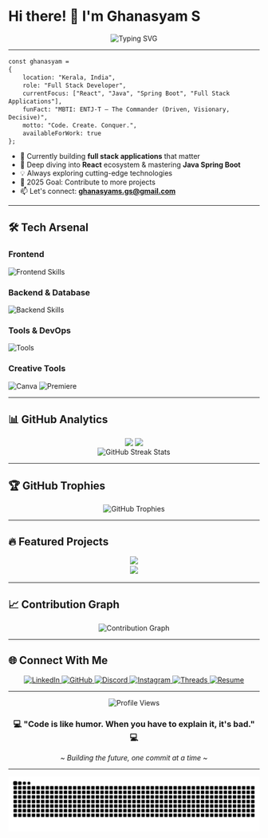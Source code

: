 # Hi there! 👋 I'm **Ghanasyam S** 

<div align="center">
  <img src="https://readme-typing-svg.herokuapp.com?font=Fira+Code&weight=500&size=25&pause=1000&color=00FF94&center=true&vCenter=true&width=600&lines=Full+Stack+Developer+from+Kerala%2C+India;Building+Amazing+Web+Applications;Always+Learning+New+Technologies" alt="Typing SVG" />
</div>

---
```
const ghanasyam = 
{
    location: "Kerala, India",
    role: "Full Stack Developer",
    currentFocus: ["React", "Java", "Spring Boot", "Full Stack Applications"],
    funFact: "MBTI: ENTJ-T – The Commander (Driven, Visionary, Decisive)",
    motto: "Code. Create. Conquer.",
    availableForWork: true
};
```

- 🔭 Currently building **full stack applications** that matter
- 🌱 Deep diving into **React** ecosystem & mastering **Java Spring Boot**
- 💡 Always exploring cutting-edge technologies
- 🎯 2025 Goal: Contribute to more projects
- 📫 Let's connect: **[ghanasyams.gs@gmail.com](mailto:ghanasyams.gs@gmail.com)**

---

## 🛠️ Tech Arsenal

### Frontend
<p align="left">
  <img src="https://skillicons.dev/icons?i=react,js,html,css,bootstrap" alt="Frontend Skills"/>
</p>

### Backend & Database
<p align="left">
  <img src="https://skillicons.dev/icons?i=java,spring,nodejs,mysql,mongodb" alt="Backend Skills"/>
</p>

### Tools & DevOps
<p align="left">
  <img src="https://skillicons.dev/icons?i=git,github,idea,aws,webpack,babel,vscode" alt="Tools"/>
</p>

### Creative Tools
<p align="left">
  <img src="https://skills.syvixor.com/api/icons?i=canva" width="40" height="40" alt="Canva" />
  <img src="https://skillicons.dev/icons?i=premiere" alt="Premiere" />
</p>



---

## 📊 GitHub Analytics

<div align="center">
  <img height="180em" src="https://github-readme-stats.vercel.app/api?username=GhanasyamS&show_icons=true&theme=tokyonight&include_all_commits=true&hide_border=true&bg_color=0D1117&title_color=00FF94&text_color=FFFFFF&icon_color=00FF94"/>
  <img height="180em" src="https://github-readme-stats.vercel.app/api/top-langs/?username=GhanasyamS&layout=compact&langs_count=7&theme=tokyonight&hide_border=true&bg_color=0D1117&title_color=00FF94&text_color=FFFFFF"/>
</div>
<div align="center">
  <img src="https://nirzak-streak-stats.vercel.app/?user=GhanasyamS&theme=dark&hide_border=false" alt="GitHub Streak Stats" />
</div>

---

## 🏆 GitHub Trophies

<div align="center">
  <img src="https://github-profile-trophy.vercel.app/?username=GhanasyamS&theme=tokyonight&no-frame=true&row=1&column=6&margin-h=15&margin-w=5" alt="GitHub Trophies"/>
</div>

---

## 🔥 Featured Projects
<div align="center">
  <a href="https://github.com/GhanasyamS/ZenKanban">
    <img src="https://github-readme-stats.vercel.app/api/pin/?username=GhanasyamS&repo=ZenKanban&theme=tokyonight&hide_border=true&bg_color=0D1117&title_color=00FF94&text_color=FFFFFF&icon_color=00FF94" />
  </a>
</div>
<div align="center">
  <a href="https://github.com/GhanasyamS/Keep-Note-Final">
    <img src="https://github-readme-stats.vercel.app/api/pin/?username=GhanasyamS&repo=Keep-Note-Final&theme=tokyonight&hide_border=true&bg_color=0D1117&title_color=00FF94&text_color=FFFFFF&icon_color=00FF94" />
  </a>
</div>

---

## 📈 Contribution Graph

<div align="center">
  <img src="https://github-readme-activity-graph.vercel.app/graph?username=GhanasyamS&theme=tokyo-night&bg_color=0D1117&color=00FF94&line=00FF94&point=FFFFFF&area=true&hide_border=true" alt="Contribution Graph"/>
</div>

---

## 🌐 Connect With Me

<div align="center">
  <a href="https://www.linkedin.com/in/ghanasyam-s" target="_blank" rel="noopener noreferrer">
    <img src="https://img.shields.io/badge/LinkedIn-0077B5?style=for-the-badge&logo=linkedin&logoColor=white" alt="LinkedIn"/>
  </a>
  <a href="https://www.github.com/GhanasyamS" target="_blank" rel="noopener noreferrer">
    <img src="https://img.shields.io/badge/GitHub-100000?style=for-the-badge&logo=github&logoColor=white" alt="GitHub"/>
  </a>
  <a href="https://discord.com/users/nazalezious" target="_blank" rel="noopener noreferrer">
    <img src="https://img.shields.io/badge/Discord-5865F2?style=for-the-badge&logo=discord&logoColor=white" alt="Discord"/>
  </a>
  <a href="http://www.instagram.com/_irontheartz_" target="_blank" rel="noopener noreferrer">
    <img src="https://img.shields.io/badge/Instagram-E4405F?style=for-the-badge&logo=instagram&logoColor=white" alt="Instagram"/>
  </a>
  <a href="https://www.threads.net/@_ironheartz_" target="_blank" rel="noopener noreferrer">
    <img src="https://img.shields.io/badge/Threads-000000?style=for-the-badge&logo=threads&logoColor=white" alt="Threads"/>
  </a>
  <a href="https://drive.google.com/file/d/1GZ_fmPEkJHQuiZqHT_CcOy3aMSwBTlBB/view?usp=sharing" target="_blank" rel="noopener noreferrer">
    <img src="https://img.shields.io/badge/Resume-View-blue?style=for-the-badge&logo=google-drive&logoColor=white" alt="Resume"/>
  </a>
</div>


---

<div align="center">
  <img src="https://komarev.com/ghpvc/?username=GhanasyamS&color=00FF94&style=flat-square&label=Profile+Views" alt="Profile Views"/>
</div>

<div align="center">
  <h3>💻 "Code is like humor. When you have to explain it, it's bad." 💻</h3>
  <p><i>~ Building the future, one commit at a time ~</i></p>
</div>

---

<div align="center">
  <picture>
    <source media="(prefers-color-scheme: dark)" srcset="https://raw.githubusercontent.com/GhanasyamS/GhanasyamS/output/github-snake-dark.svg" />
    <img alt="snake eating my contributions" src="https://raw.githubusercontent.com/GhanasyamS/GhanasyamS/output/github-snake.svg" />
  </picture>
</div>


